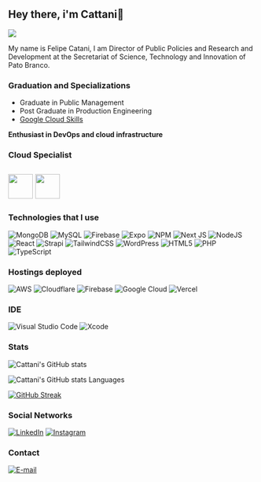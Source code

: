 ## Hey there, i'm Cattani👋

![](https://komarev.com/ghpvc/?username=lipecattani)

My name is Felipe Catani,
I am Director of Public Policies and Research and Development at the Secretariat of Science, Technology and Innovation of Pato Branco.

### Graduation and Specializations
- Graduate in Public Management
- Post Graduate in Production Engineering
- [Google Cloud Skills](https://partner.cloudskillsboost.google/public_profiles/00e99583-3173-4eda-a2b9-ebba0365a8db)  

**Enthusiast in DevOps and cloud infrastructure**

### Cloud Specialist
<img src="https://cdn.jsdelivr.net/gh/devicons/devicon@latest/icons/amazonwebservices/amazonwebservices-original-wordmark.svg" width="50" height="50"/>     <img src="https://cdn.jsdelivr.net/gh/devicons/devicon@latest/icons/googlecloud/googlecloud-original.svg" width="50" height="50"/>
----
### Technologies that I use
![MongoDB](https://img.shields.io/badge/MongoDB-%234ea94b.svg?style=for-the-badge&logo=mongodb&logoColor=white) ![MySQL](https://img.shields.io/badge/mysql-4479A1.svg?style=for-the-badge&logo=mysql&logoColor=white) ![Firebase](https://img.shields.io/badge/firebase-a08021?style=for-the-badge&logo=firebase&logoColor=ffcd34) ![Expo](https://img.shields.io/badge/expo-1C1E24?style=for-the-badge&logo=expo&logoColor=#D04A37) ![NPM](https://img.shields.io/badge/NPM-%23CB3837.svg?style=for-the-badge&logo=npm&logoColor=white) ![Next JS](https://img.shields.io/badge/Next-black?style=for-the-badge&logo=next.js&logoColor=white) ![NodeJS](https://img.shields.io/badge/node.js-6DA55F?style=for-the-badge&logo=node.js&logoColor=white) ![React](https://img.shields.io/badge/react-%2320232a.svg?style=for-the-badge&logo=react&logoColor=%2361DAFB) ![Strapi](https://img.shields.io/badge/strapi-%232E7EEA.svg?style=for-the-badge&logo=strapi&logoColor=white) ![TailwindCSS](https://img.shields.io/badge/tailwindcss-%2338B2AC.svg?style=for-the-badge&logo=tailwind-css&logoColor=white) ![WordPress](https://img.shields.io/badge/WordPress-%23117AC9.svg?style=for-the-badge&logo=WordPress&logoColor=white) ![HTML5](https://img.shields.io/badge/html5-%23E34F26.svg?style=for-the-badge&logo=html5&logoColor=white) ![PHP](https://img.shields.io/badge/php-%23777BB4.svg?style=for-the-badge&logo=php&logoColor=white)  ![TypeScript](https://img.shields.io/badge/typescript-%23007ACC.svg?style=for-the-badge&logo=typescript&logoColor=white) 

### Hostings deployed
![AWS](https://img.shields.io/badge/AWS-%23FF9900.svg?style=for-the-badge&logo=amazon-aws&logoColor=white) ![Cloudflare](https://img.shields.io/badge/Cloudflare-F38020?style=for-the-badge&logo=Cloudflare&logoColor=white) ![Firebase](https://img.shields.io/badge/firebase-%23039BE5.svg?style=for-the-badge&logo=firebase) ![Google Cloud](https://img.shields.io/badge/GoogleCloud-%234285F4.svg?style=for-the-badge&logo=google-cloud&logoColor=white) ![Vercel](https://img.shields.io/badge/vercel-%23000000.svg?style=for-the-badge&logo=vercel&logoColor=white) 

### IDE
![Visual Studio Code](https://img.shields.io/badge/Visual%20Studio%20Code-0078d7.svg?style=for-the-badge&logo=visual-studio-code&logoColor=white) ![Xcode](https://img.shields.io/badge/Xcode-007ACC?style=for-the-badge&logo=Xcode&logoColor=white)

### Stats
![Cattani's GitHub stats](https://github-readme-stats-delta-coral.vercel.app/api?username=Lipecattani&show_icons=true&show=reviews&layout=compact&theme=transparent&rank_icon=github)

![Cattani's GitHub stats Languages](https://github-readme-stats-delta-coral.vercel.app/api/top-langs?username=Lipecattani&langs_count=10&layout=compact&theme=transparent)
          
[![GitHub Streak](https://github-readme-streak-stats-omega-tawny.vercel.app/?user=lipecattani&theme=buefy-dark&fire=EB5454)](https://git.io/streak-stats)

### Social Networks

[![LinkedIn](https://img.shields.io/badge/LinkedIn-0077B5?style=for-the-badge&logo=linkedin&logoColor=white)](https://www.linkedin.com/in/lipecattani/) [![Instagram](https://img.shields.io/badge/-Instagram-%23E4405F?style=for-the-badge&logo=instagram&logoColor=white)](https://www.instagram.com/lipecattani/) 

### Contact

[![E-mail](https://img.shields.io/badge/-Email-000?style=for-the-badge&logo=microsoft-outlook&logoColor=007BFF)](mailto:catani@live.com)
